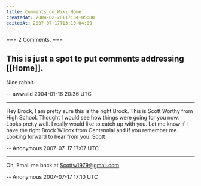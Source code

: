 ```yaml
---
title: Comments_on_Wiki_Home
createdAt: 2004-02-20T17:34-05:00
editedAt: 2007-07-17T13:10-04:00
---
```


=== 2 Comments. ===

This is just a spot to put comments addressing [[Home]].
----
Nice rabbit.

-- awwaiid 2004-01-16 20:36 UTC


----

Hey Brock, I am pretty sure this is the right Brock. This is Scott Worthy from High School. Thought I would see how things were going for you now. Looks pretty well. I really would like to catch up with you. Let me know if I have the right Brock Wilcox from Centennial and if you remember me. Looking forward to hear from you. Scott

-- Anonymous 2007-07-17 17:07 UTC


----

Oh, Email me back at Scottw1979@gmail.com

-- Anonymous 2007-07-17 17:10 UTC


